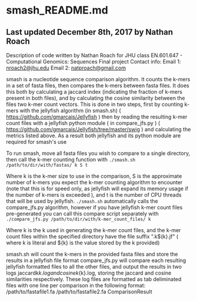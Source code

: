 # smash_README.md
## Last updated December 8th, 2017 by Nathan Roach

Description of code written by Nathan Roach for JHU class EN.601.647 - Computational Genomics: Sequences Final project
Contact info:
Email 1: nroach2@jhu.edu
Email 2: natproach@gmail.com

smash is a nucleotide sequence comparison algorithm. It counts the k-mers in a set of fasta files, then compares the k-mers between fasta files. It does this both by calculating a jaccard index (indicating the fraction of k-mers present in both files), and by calculating the cosine similarity between the files two k-mer count vectors.
This is done in two steps, first by counting k-mers with the jellyfish algorithm (in smash.sh) ( https://github.com/gmarcais/Jellyfish ) then by reading the resulting k-mer count files with a jellyfish  python module ( in compare\_jfs.py ) ( https://github.com/gmarcais/Jellyfish/tree/master/swig ) and calculating the metrics listed above. As a result both jellyfish and its python module are required for smash's use

To run smash, move all fasta files you wish to compare to a single directory, then call the k-mer counting function with
`./smash.sh /path/to/dir/with/fastas/ k S t`

Where k is the k-mer size to use in the comparison, S is the approximate number of k-mers you expect the k-mer counting algorithm to encounter (note that this is for speed only, as jellyfish will expand its memory usage if the number of k-mers is exceeded ), and t is the number of CPU threads that will be used by jellyfish.
`./smash.sh` automatically calls the compare_jfs.py algorithm, however if you have jellyfish k-mer count files pre-generated you can call this compare script separately with
`./compare_jfs.py /path/to/dir/with/k-mer_count_files/ k`

Where k is the k used in generating the k-mer count files, and the k-mer count files within the specified directory have the file suffix ".k${k}.jf" ( where k is literal and ${k} is the value stored by the k provided)

smash.sh will count the k-mers in the provided fasta files and store the results in a jellyfish file format
compare\_jfs.py will compare each resulting jellyfish formatted files to all the other files, and output the results in two logs jaccardk${k}.log and cosinek${k}.log, storing the jaccard and cosine similarities respectively. These log files are formatted as tab deliminated files with one line per comparison in the following format:
/path/to/fastafile1.fa    /path/to/fastafile2.fa    ComparisonResult